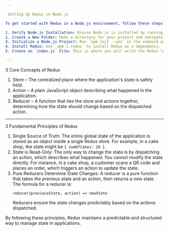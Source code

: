 ```yaml
---

 Setting Up Redux in Node.js  

To get started with Redux in a Node.js environment, follow these steps:  

1. Verify Node.js Installation: Ensure Node.js is installed by running `node -v` and `npm -v` in the command prompt.  
2. Create a New Folder: Make a directory for your project and navigate into it.  
3. Initialize a Node.js Project: Run `npm init --yes` in the command prompt to create a `package.json` file.  
4. Install Redux: Use `npm i redux` to install Redux as a dependency.  
5. Create an `index.js` File: This is where you will write the Redux logic.  

---
```


 3 Core Concepts of Redux  

1. Store – The centralized place where the application's state is safely held.  
2. Action – A plain JavaScript object describing what happened in the application.  
3. Reducer – A function that ties the store and actions together, determining how the state should change based on the dispatched action.  

---

 3 Fundamental Principles of Redux  

1. Single Source of Truth: The entire global state of the application is stored as an object inside a single Redux store. For example, in a cake shop, the state might be `{ numOfCakes: 20 }`.  
2. State is Read-Only: The only way to change the state is by dispatching an action, which describes what happened. You cannot modify the state directly. For instance, in a cake shop, a customer scans a QR code and places an order, which triggers an action to update the state.  
3. Pure Reducers Determine State Changes: A reducer is a pure function that takes the previous state and an action, then returns a new state. The formula for a reducer is:  
   ```
   reducer(previousState, action) => newState
   ```  
   Reducers ensure the state changes predictably based on the actions dispatched.  

By following these principles, Redux maintains a predictable and structured way to manage state in applications.

